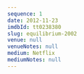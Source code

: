 ```yaml
---
sequence: 1
date: 2012-11-23
imdbId: tt0238380
slug: equilibrium-2002
venue: null
venueNotes: null
medium: Netflix
mediumNotes: null
---
```


